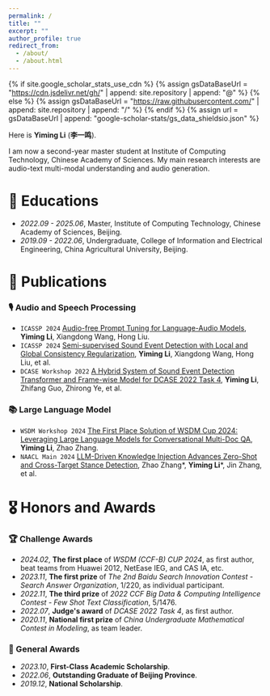 ```yaml
---
permalink: /
title: ""
excerpt: ""
author_profile: true
redirect_from: 
  - /about/
  - /about.html
---
```


{% if site.google_scholar_stats_use_cdn %}
{% assign gsDataBaseUrl = "https://cdn.jsdelivr.net/gh/" | append: site.repository | append: "@" %}
{% else %}
{% assign gsDataBaseUrl = "https://raw.githubusercontent.com/" | append: site.repository | append: "/" %}
{% endif %}
{% assign url = gsDataBaseUrl | append: "google-scholar-stats/gs_data_shieldsio.json" %}

<span class='anchor' id='about-me'></span>

Here is **Yiming Li** (**李一鸣**).

I am now a second-year master student at Institute of Computing Technology, Chinese Academy of Sciences. My main research interests are audio-text multi-modal understanding and audio generation.

<div style="display:none">
  
# 🔥 News
- *2022.02*: &nbsp;🎉🎉 Lorem ipsum dolor sit amet, consectetur adipiscing elit. Vivamus ornare aliquet ipsum, ac tempus justo dapibus sit amet. 
- *2022.02*: &nbsp;🎉🎉 Lorem ipsum dolor sit amet, consectetur adipiscing elit. Vivamus ornare aliquet ipsum, ac tempus justo dapibus sit amet. 
</div>

# 📖 Educations
- *2022.09 - 2025.06*, Master, Institute of Computing Technology, Chinese Academy of Sciences, Beijing. 
- *2019.09 - 2022.06*, Undergraduate, College of Information and Electrical Engineering, China Agricultural University, Beijing.

<div style="display:none">
<div class='paper-box'><div class='paper-box-image'><div><div class="badge">CVPR 2016</div><img src='images/500x300.png' alt="sym" width="100%"></div></div>
<div class='paper-box-text' markdown="1">

[Deep Residual Learning for Image Recognition](https://openaccess.thecvf.com/content_cvpr_2016/papers/He_Deep_Residual_Learning_CVPR_2016_paper.pdf)

**Kaiming He**, Xiangyu Zhang, Shaoqing Ren, Jian Sun

[**Project**](https://scholar.google.com/citations?view_op=view_citation&hl=zh-CN&user=DhtAFkwAAAAJ&citation_for_view=DhtAFkwAAAAJ:ALROH1vI_8AC) <strong><span class='show_paper_citations' data='DhtAFkwAAAAJ:ALROH1vI_8AC'></span></strong>
- Lorem ipsum dolor sit amet, consectetur adipiscing elit. Vivamus ornare aliquet ipsum, ac tempus justo dapibus sit amet. 
</div>
</div>
</div>

# 📝 Publications 
### 🎙 Audio and Speech Processing
- ``ICASSP 2024`` [Audio-free Prompt Tuning for Language-Audio Models](https://arxiv.org/abs/2309.08357), **Yiming Li**, Xiangdong Wang, Hong Liu.
- ``ICASSP 2024`` [Semi-supervised Sound Event Detection with Local and Global Consistency Regularization](https://arxiv.org/abs/2309.08355), **Yiming Li**, Xiangdong Wang, Hong Liu, et al.
- ``DCASE Workshop 2022`` [A Hybrid System of Sound Event Detection Transformer and Frame-wise Model for DCASE 2022 Task 4](https://arxiv.org/abs/2210.09529), **Yiming Li**, Zhifang Guo, Zhirong Ye, et al.

### 📚 Large Language Model
- ``WSDM Workshop 2024`` [The First Place Solution of WSDM Cup 2024: Leveraging Large Language Models for Conversational Multi-Doc QA](https://arxiv.org/abs/2402.18385), **Yiming Li**, Zhao Zhang.
- ``NAACL Main 2024`` [LLM-Driven Knowledge Injection Advances Zero-Shot and Cross-Target Stance Detection](https://aclanthology.org/2024.naacl-short.32/), Zhao Zhang\*, **Yiming Li**\*, Jin Zhang, et al.

# 🎖 Honors and Awards

### 🏆 Challenge Awards
- *2024.02*, **The first place** of *WSDM (CCF-B) CUP 2024*, as first author, beat teams from Huawei 2012, NetEase IEG, and CAS IA, etc.
- *2023.11*, **The first prize** of *The 2nd Baidu Search Innovation Contest - Search Answer Organization*, 1/220, as individual participant.
- *2022.11*, **The third prize** of *2022 CCF Big Data & Computing Intelligence Contest - Few Shot Text Classification*, 5/1476.
- *2022.07*, **Judge's award** of *DCASE 2022 Task 4*, as first author.
- *2020.11*, **National first prize** of *China Undergraduate Mathematical Contest in Modeling*, as team leader.
  
### 🌻 General Awards
- *2023.10*, **First-Class Academic Scholarship**.
- *2022.06*, **Outstanding Graduate of Beijing Province**.
- *2019.12*, **National Scholarship**.

<div style="display:none">
# 💬 Invited Talks
- *2021.06*, Lorem ipsum dolor sit amet, consectetur adipiscing elit. Vivamus ornare aliquet ipsum, ac tempus justo dapibus sit amet. 
- *2021.03*, Lorem ipsum dolor sit amet, consectetur adipiscing elit. Vivamus ornare aliquet ipsum, ac tempus justo dapibus sit amet.  \| [\[video\]](https://github.com/)
</div>
<div style="display:none">
# 💻 Internships
- *2019.05 - 2020.02*, [Lorem](https://github.com/), China.
</div>
